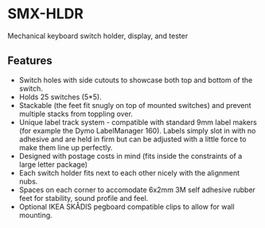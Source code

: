 # SMX-HLDR
Mechanical keyboard switch holder, display, and tester

## Features
- Switch holes with side cutouts to showcase both top and bottom of the switch.
- Holds 25 switches (5*5).
- Stackable (the feet fit snugly on top of mounted switches) and prevent multiple stacks from toppling over.
- Unique label track system - compatible with standard 9mm label makers (for example the Dymo LabelManager 160). Labels simply slot in with no adhesive and are held in firm but can be adjusted with a little force to make them line up perfectly.
- Designed with postage costs in mind (fits inside the constraints of a large letter package)
- Each switch holder fits next to each other nicely with the alignment nubs.
- Spaces on each corner to accomodate 6x2mm 3M self adhesive rubber feet for stability, sound profile and feel.
- Optional IKEA SKÅDIS pegboard compatible clips to allow for wall mounting.

